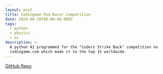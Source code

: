 ```yaml
---
layout: post
title: Codingame Pod Racer Competition
date: 2020-06-20T00:00:00.000Z
tags:
  - python
  - physics
  - ai
description: >-
  A python AI programmed for the "Coders Strike Back" competition on
  codingame.com which made it to the top 1% worldwide.
---
```


[GitHub Repo](https://github.com/iansedano/coders_strike_back)
